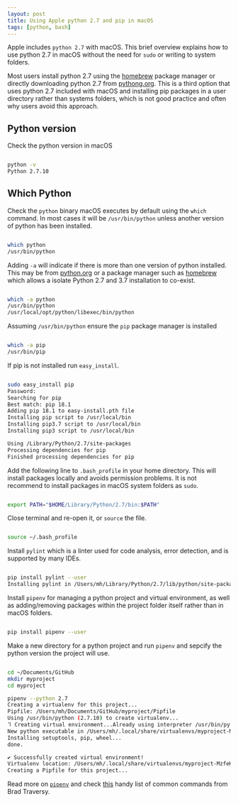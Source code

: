 ```yaml
---
layout: post
title: Using Apple python 2.7 and pip in macOS
tags: [python, bash]
---
```


Apple includes `python 2.7` with macOS. This brief overview explains how to use python 2.7 in macOS without the need for `sudo` or writing to system folders.

<!--more--> 
 Most users install python 2.7 using the [homebrew](http://brew.sh) package manager or directly downloading python 2.7 from [pythong.org](http://python.org). This is a third option that uses python 2.7 included with macOS and installing pip packages in a user directory rather than systems folders, which is not good practice and often why users avoid this approach. 

## Python version

Check the python version in macOS

```bash

python -v
Python 2.7.10

```
## Which Python

Check the `python` binary macOS executes by default using the `which` command. In most cases it will be `/usr/bin/python` unless another version of python has been installed. 

```bash

which python
/usr/bin/python

```

Adding `-a` will indicate if there is more than one version of python installed. This may be from [python.org](http://www.python.org) or a package manager such as [homebrew](gttp://brew.sh) which allows a isolate Python 2.7 and 3.7 installation to co-exist. 

```bash

which -a python
/usr/bin/python
/usr/local/opt/python/libexec/bin/python

```

Assuming `/usr/bin/python` ensure the `pip` package manager is installed

```bash

which -a pip
/usr/bin/pip

```
If pip is not installed run `easy_install`. 

```bash

sudo easy_install pip
Password:
Searching for pip
Best match: pip 18.1
Adding pip 18.1 to easy-install.pth file
Installing pip script to /usr/local/bin
Installing pip3.7 script to /usr/local/bin
Installing pip3 script to /usr/local/bin

Using /Library/Python/2.7/site-packages
Processing dependencies for pip
Finished processing dependencies for pip

```

Add the following line to `.bash_profile` in your home directory. This will install packages locally and avoids permission problems. It is not recommend to install packages in macOS system folders as `sudo`. 

```bash

export PATH="$HOME/Library/Python/2.7/bin:$PATH"

```
Close terminal and re-open it, or `source` the file.

```bash

source ~/.bash_profile

```

Install `pylint` which is a linter used for code analysis, error detection, and is supported by many IDEs. 

```bash

pip install pylint --user
Installing pylint in /Users/mh/Library/Python/2.7/lib/python/site-packages (1.9.3)

```

Install `pipenv` for managing a python project and virtual environment, as well as adding/removing packages within the project folder itself rather than in macOS folders.

```bash

pip install pipenv --user

```
Make a new directory for a python project and run `pipenv` and sepcify the python version the project will use.

```bash

cd ~/Documents/GitHub
mkdir myproject
cd myproject

pipenv --python 2.7
Creating a virtualenv for this project...
Pipfile: /Users/mh/Documents/GitHub/myproject/Pipfile
Using /usr/bin/python (2.7.10) to create virtualenv...
⠹ Creating virtual environment...Already using interpreter /usr/bin/python
New python executable in /Users/mh/.local/share/virtualenvs/myproject-MzfeKDeP/bin/python
Installing setuptools, pip, wheel...
done.

✔ Successfully created virtual environment! 
Virtualenv location: /Users/mh/.local/share/virtualenvs/myproject-MzfeKDeP
Creating a Pipfile for this project...

```

Read more on [`pipenv`](https://pypi.org/project/pipenv/) and check [this](https://gist.github.com/bradtraversy/c70a93d6536ed63786c434707b898d55) handy list of common commands from Brad Traversy.